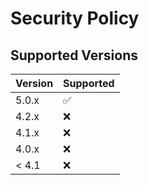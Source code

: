 # Security Policy

## Supported Versions

| Version | Supported          |
| ------- | ------------------ |
| 5.0.x   | :white_check_mark: |
| 4.2.x   | :x:                |
| 4.1.x   | :x:                |
| 4.0.x   | :x:                |
| < 4.1   | :x:                |
